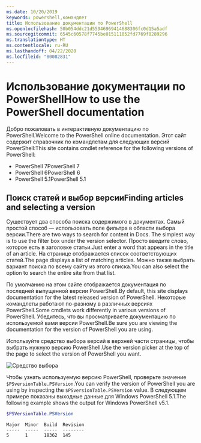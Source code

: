 ```yaml
---
ms.date: 10/20/2019
keywords: powershell,командлет
title: Использование документации по PowerShell
ms.openlocfilehash: 50b054ddc21d55946969414688306fc0d15a5adf
ms.sourcegitcommit: 6545c60578f7745be015111052fd7769f8289296
ms.translationtype: HT
ms.contentlocale: ru-RU
ms.lasthandoff: 04/22/2020
ms.locfileid: "80082831"
---
```

# <a name="how-to-use-the-powershell-documentation"></a><span data-ttu-id="b29ca-103">Использование документации по PowerShell</span><span class="sxs-lookup"><span data-stu-id="b29ca-103">How to use the PowerShell documentation</span></span>

<span data-ttu-id="b29ca-104">Добро пожаловать в интерактивную документацию по PowerShell.</span><span class="sxs-lookup"><span data-stu-id="b29ca-104">Welcome to the PowerShell online documentation.</span></span> <span data-ttu-id="b29ca-105">Этот сайт содержит справочник по командлетам для следующих версий PowerShell:</span><span class="sxs-lookup"><span data-stu-id="b29ca-105">This site contains cmdlet reference for the following versions of PowerShell:</span></span>

- <span data-ttu-id="b29ca-106">PowerShell 7</span><span class="sxs-lookup"><span data-stu-id="b29ca-106">PowerShell 7</span></span>
- <span data-ttu-id="b29ca-107">PowerShell 6</span><span class="sxs-lookup"><span data-stu-id="b29ca-107">PowerShell 6</span></span>
- <span data-ttu-id="b29ca-108">PowerShell 5.1</span><span class="sxs-lookup"><span data-stu-id="b29ca-108">PowerShell 5.1</span></span>

## <a name="finding-articles-and-selecting-a-version"></a><span data-ttu-id="b29ca-109">Поиск статей и выбор версии</span><span class="sxs-lookup"><span data-stu-id="b29ca-109">Finding articles and selecting a version</span></span>

<span data-ttu-id="b29ca-110">Существует два способа поиска содержимого в документах. Самый простой способ — использовать поле фильтра в области выбора версии.</span><span class="sxs-lookup"><span data-stu-id="b29ca-110">There are two ways to search for content in Docs. The simplest way is to use the filter box under the version selector.</span></span> <span data-ttu-id="b29ca-111">Просто введите слово, которое есть в заголовке статьи.</span><span class="sxs-lookup"><span data-stu-id="b29ca-111">Just enter a word that appears in the title of an article.</span></span> <span data-ttu-id="b29ca-112">На странице отображается список соответствующих статей.</span><span class="sxs-lookup"><span data-stu-id="b29ca-112">The page displays a list of matching articles.</span></span> <span data-ttu-id="b29ca-113">Можно также выбрать вариант поиска по всему сайту из этого списка.</span><span class="sxs-lookup"><span data-stu-id="b29ca-113">You can also select the option to search the entire site from that list.</span></span>

<span data-ttu-id="b29ca-114">По умолчанию на этом сайте отображается документация по последней выпущенной версии PowerShell.</span><span class="sxs-lookup"><span data-stu-id="b29ca-114">By default, this site displays documentation for the latest released version of PowerShell.</span></span> <span data-ttu-id="b29ca-115">Некоторые командлеты работают по-разному в различных версиях PowerShell.</span><span class="sxs-lookup"><span data-stu-id="b29ca-115">Some cmdlets work differently in various versions of PowerShell.</span></span> <span data-ttu-id="b29ca-116">Убедитесь, что вы просматриваете документацию по используемой вами версии PowerShell.</span><span class="sxs-lookup"><span data-stu-id="b29ca-116">Be sure you are viewing the documentation for the version of PowerShell you are using.</span></span>

<span data-ttu-id="b29ca-117">Используйте средство выбора версий в верхней части страницы, чтобы выбрать нужную версию PowerShell.</span><span class="sxs-lookup"><span data-stu-id="b29ca-117">Use the version picker at the top of the page to select the version of PowerShell you want.</span></span>

![Средство выбора](media/how-to-use-docs/version-search.gif)

<span data-ttu-id="b29ca-119">Чтобы узнать используемую версию PowerShell, проверьте значение `$PSversionTable.PSVersion`.</span><span class="sxs-lookup"><span data-stu-id="b29ca-119">You can verify the version of PowerShell you are using by inspecting the `$PSversionTable.PSVersion` value.</span></span> <span data-ttu-id="b29ca-120">В следующем примере показаны выходные данные для Windows PowerShell 5.1.</span><span class="sxs-lookup"><span data-stu-id="b29ca-120">The following example shows the output for Windows PowerShell v5.1.</span></span>

```powershell
$PSVersionTable.PSVersion
```

```Output
Major  Minor  Build  Revision
-----  -----  -----  --------
5      1      18362  145
```

